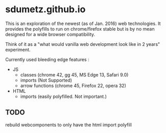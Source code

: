# sdumetz.github.io

This is an exploration of the newest (as of Jan. 2016) web technologies. It provides the polyfills to run on chrome/firefox stable but is by no mean designed for a wide browser compatibility.

Think of it as a "what would vanilla web development look like in 2 years" experiment.

Currently used bleeding edge features :
- JS
  - classes (chrome 42, gg 45, MS Edge 13, Safari 9.0)
  - imports (Not Supported)
  - arrow functions (chrome 45, Firefox 22, opera 32)
- HTML
  - imports (easily polyfilled. Not important.)


## TODO

rebuild webcomponents to only have the html import polyfill
